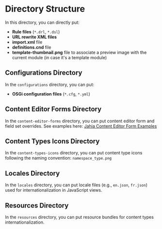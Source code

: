 # Directory Structure

In this directory, you can directly put:

- **Rule files** (`*.drl`, `*.dsl`)
- **URL rewrite XML files**
- **import.xml** file
- **definitions.cnd** file
- **template-thumbnail.png** file to associate a preview image with the current module (in case it's a template module)

## Configurations Directory

In the `configurations` directory, you can put:

- **OSGi configuration files** (`*.cfg`, `*.yml`)

## Content Editor Forms Directory

In the `content-editor-forms` directory, you can put content editor form and field set overrides.
See examples here: [Jahia Content Editor Form Examples](https://academy.jahia.com/documentation/jahia/jahia-8/developer/extending-and-customizing-jahia-ui/customizing-content-editor-forms/examples-of-content-definition-json-overrides)

## Content Types Icons Directory

In the `content-types-icons` directory, you can put content type icons following the naming convention: `namespace_type.png`

## Locales Directory

In the `locales` directory, you can put locale files (e.g., `en.json`, `fr.json`) used for internationalization in JavaScript views.

## Resources Directory

In the `resources` directory, you can put resource bundles for content types internationalization.
